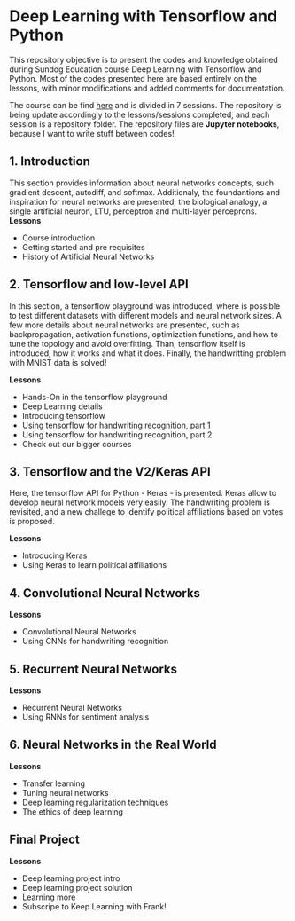 # Deep Learning with Tensorflow and Python

This repository objective is to present the codes and knowledge obtained during Sundog Education course Deep Learning with Tensorflow and Python. Most of the codes presented here are based entirely on the lessons, with minor modifications and added comments for documentation.

The course can be find [here](https://sundog-education.com/course/deeplearning/) and is divided in 7 sessions. The repository is being update accordingly to the lessons/sessions completed, and each session is a repository folder. The repository files are **Jupyter notebooks**, because I want to write stuff between codes!

## 1. Introduction 
This section provides information about neural networks concepts, such gradient descent, autodiff, and softmax. Additionaly, the foundantions and inspiration for neural networks are presented, the biological analogy, a single artificial neuron, LTU, perceptron and multi-layer perceprons. 
**Lessons**
  - Course introduction
  - Getting started and pre requisites
  - History of Artificial Neural Networks
   
## 2. Tensorflow and low-level API

In this section, a tensorflow playground was introduced, where is possible to test different datasets with different models and neural network sizes. A few more details about neural networks are presented, such as backpropagation, activation functions, optimization functions, and how to tune the topology and avoid overfitting. Than, tensorflow itself is introduced, how it works and what it does. Finally, the handwritting problem with MNIST data is solved!

**Lessons**
  - Hands-On in the tensorflow playground
  - Deep Learning details
  - Introducing tensorflow
  - Using tensorflow for handwriting recognition, part 1
  - Using tensorflow for handwriting recognition, part 2
  - Check out our bigger courses

## 3. Tensorflow and the V2/Keras API

Here, the tensorflow API for Python - Keras - is presented. Keras allow to develop neural network models very easily. The handwriting problem is revisited, and a new challege to identify political affiliations based on votes is proposed.

**Lessons**
  - Introducing Keras
  - Using Keras to learn political affiliations
 
## 4. Convolutional Neural Networks
**Lessons**  
  - Convolutional Neural Networks
  - Using CNNs for handwriting recognition

## 5. Recurrent Neural Networks
**Lessons**
  - Recurrent Neural Networks
  - Using RNNs for sentiment analysis

## 6. Neural Networks in the Real World
**Lessons**
  - Transfer learning
  - Tuning neural networks
  - Deep learning regularization techniques
  - The ethics of deep learning
  
## Final Project
**Lessons**
  - Deep learning project intro
  - Deep learning project solution
  - Learning more
  - Subscripe to Keep Learning with Frank!
